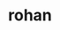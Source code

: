 ---
layout: doctor
profilePic : https://firebasestorage.googleapis.com/v0/b/dr-appointment-booking-app.appspot.com/o/ForPrac360%2Flogo.jpeg?alt=media&token=2a711c2b-50d4-4a92-aedf-f873c8e05df3&_gl=1*6dobye*_ga*MjEwMTU2OTQ5NC4xNjY3NDYyMDE4*_ga_CW55HF8NVT*MTY5ODUxMjcwNS4yNjAuMS4xNjk4NTEyNzIyLjQzLjAuMA..String
title: rohan
specialties: psychiatrist
description: Dr. Barqul Afaq is a dedicated psychiatrist with 5 years of experience, specializing in general psychiatry. His broad knowledge and expertise make him well-equipped to diagnose and treat a wide range of mental health conditions, ensuring comprehensive care for his patients.
yearsOfExp: 5
location: Srinagar
contact: 1234567890
hospitalName: Modern hospitals
avl_days: null
_id: 66950ab7a240325279c2ed21
---
